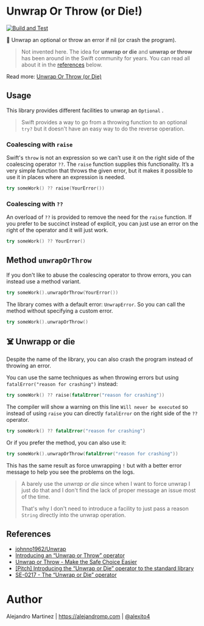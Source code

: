 # Unwrap Or Throw (or Die!)

[![Build and Test](https://github.com/alexito4/UnwrapOrThrow/actions/workflows/swift.yml/badge.svg)](https://github.com/alexito4/UnwrapOrThrow/actions/workflows/swift.yml)

🎁 Unwrap an optional or throw an error if nil (or crash the program).

> Not invented here. The idea for **unwrap or die** and **unwrap or throw** has been around in the Swift community for years. You can read all about it in the [references](#References) below.

Read more: [Unwrap Or Throw (or Die)](https://alejandromp.com/blog/unwrap-or-throw-or-die/)

## Usage

This library provides different facilities to unwrap an `Optional` .

> Swift provides a way to go from a throwing function to an optional `try?` but it doesn't have an easy way to do the reverse operation.

### Coalescing with `raise`

Swift's `throw` is not an expression so we can't use it on the right side of the coalescing operator `??`. The `raise` function supplies this functionality. It’s a very simple function that throws the given error, but it makes it possible to use it in places where an expression is needed.

```swift
try someWork() ?? raise(YourError())
```

### Coalescing with `??`

An overload of `??` is provided to remove the need for the `raise` function. If you prefer to be succinct instead of explicit, you can just use an error on the right of the operator and it will just work.

```swift
try someWork() ?? YourError()
```

## Method `unwrapOrThrow`

If you don't like to abuse the coalescing operator to throw errors, you can instead use a method variant.

```swift
try someWork().unwrapOrThrow(YourError())
```

The library comes with a default error: `UnwrapError`. So you can call the method without specifying a custom error.

```swift
try someWork().unwrapOrThrow()
```

## ☠️ Unwrapp or die

Despite the name of the library, you can also crash the program instead of throwing an error.

You can use the same techniques as when throwing errors but using `fatalError("reason for crashing")` instead:

```swift
try someWork() ?? raise(fatalError("reason for crashing"))
```

The compiler will show a warning on this line `Will never be executed` so instead of using `raise` you can directly `fatalError` on the right side of the `??` operator.

```swift
try someWork() ?? fatalError("reason for crashing")
```

Or if you prefer the method, you can also use it:

```swift
try someWork().unwrapOrThrow(fatalError("reason for crashing"))
```

This has the same result as force unwrapping `!` but with a better error message to help you see the problems on the logs.

> A barely use the *unwrap or die* since when I want to force unwrap I just do that and I don't find the lack of proper message an issue most of the time.
>
> That's why I don't need to introduce a facility to just pass a reason `String` directly into the unwrap operation. 

## References

- [johnno1962/Unwrap](https://github.com/johnno1962/Unwrap)
- [Introducing an “Unwrap or Throw” operator](https://forums.swift.org/t/introducing-an-unwrap-or-throw-operator/51905) 
- [Unwrap or Throw - Make the Safe Choice Easier](https://forums.swift.org/t/unwrap-or-throw-make-the-safe-choice-easier/14453) 
- [[Pitch] Introducing the “Unwrap or Die” operator to the standard library](https://forums.swift.org/t/pitch-introducing-the-unwrap-or-die-operator-to-the-standard-library/6207) 
- [SE-0217 - The “Unwrap or Die” operator](https://forums.swift.org/t/se-0217-the-unwrap-or-die-operator/14107) 

# Author

Alejandro Martinez | https://alejandromp.com | [@alexito4](https://twitter.com/alexito4)
